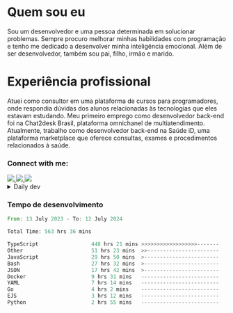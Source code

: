 # Quem sou eu
Sou um desenvolvedor e uma pessoa determinada em solucionar problemas. Sempre procuro melhorar minhas habilidades com programação e tenho me dedicado a desenvolver minha inteligência emocional. Além de ser desenvolvedor, também sou pai, filho, irmão e marido.

# Experiência profissional
Atuei como consultor em uma plataforma de cursos para programadores, onde respondia dúvidas dos alunos relacionadas às tecnologias que eles estavam estudando.
Meu primeiro emprego como desenvolvedor back-end foi na Chat2desk Brasil, plataforma omnichanel de multiatendimento.
Atualmente, trabalho como desenvolvedor back-end na Saúde iD, uma plataforma marketplace que oferece consultas, exames e procedimentos relacionados à saúde.

### Connect with me:
<a href="https://www.linkedin.com/in/theusmoreira" target="_blank" >
<img src="https://img.shields.io/badge/linkedin-%230077B5.svg?&style=for-the-badge&logo=linkedin&logoColor=white ">
</a>
<a href="https://www.instagram.com/matheus.s.moreira/" target="_blank">
<img src="https://img.shields.io/badge/instagram-%23E4405F.svg?&style=for-the-badge&logo=instagram&logoColor=white">
</a>
<a href="mailto:matheussm301@gmail.com"  target="_blank">
<img src="https://img.shields.io/badge/gmail-%23E4405F.svg?&style=for-the-badge&logo=gmail&logoColor=white">
</a>


<details>
  <summary>Daily dev </summary>
<p>
  <a href="https://app.daily.dev/matheussantos"><img src="https://github.com/matheus-santos-moreira/matheus-santos-moreira/blob/master/devcard.svg" width="200" alt="Matheus Santos's Dev Card"/></a>
 </p>
</details>

<h3>Tempo de desenvolvimento</h3>

<!--START_SECTION:waka-->

```rust
From: 13 July 2023 - To: 12 July 2024

Total Time: 563 hrs 36 mins

TypeScript                 448 hrs 21 mins >>>>>>>>>>>>>>>>>>-------   72.91 %
Other                      51 hrs 23 mins  >>-----------------------   08.36 %
JavaScript                 29 hrs 50 mins  >------------------------   04.85 %
Bash                       27 hrs 32 mins  >------------------------   04.48 %
JSON                       17 hrs 42 mins  >------------------------   02.88 %
Docker                     9 hrs 31 mins   -------------------------   01.55 %
YAML                       7 hrs 14 mins   -------------------------   01.18 %
Go                         4 hrs 2 mins    -------------------------   00.66 %
EJS                        3 hrs 12 mins   -------------------------   00.52 %
Python                     2 hrs 55 mins   -------------------------   00.48 %
```

<!--END_SECTION:waka-->
